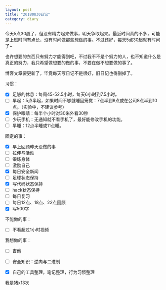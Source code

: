 ```yaml
---
layout: post
title: "20180830日记"
category: diary
---
```


今天5点30醒了，但没有精力起来做事，明天争取起来。最近时间真的不多，可能是上班时间有点长，没有时间做那些想做的事。不过还好，每天5点30起就有时间了~

也许想要的东西只有努力才能得到吧，不过我不不是个努力的人，也不知道什么是真正的努力，我只希望做想要的做的事，不要在做不想要做的事了。

博客文章要更新了，毕竟每天写日记不是很好，旧日记也得删掉了。

习惯：

- [x] 足够的休息：每周45-52.5小时，每天6小时到7.5小时。
- [ ] 早起：5点半起，如果时间不够就睡回笼觉：7点半到8点或在公司8点半到10点。（实验中，不建议参考）
- [x] 保护眼睛：每半个小时对30米外看30秒
- [ ] 少玩手机：无通知就不看手机了，最好能修改手机的功能。
- [ ] 早睡：12点半睡或11点睡。

固定的事：
- [x] 早上回顾昨天没做的事
- [ ] 拉伸与活动
- [ ] 锻炼身体
- [ ] 激励自己
- [x] 每日安全新闻
- [ ] 足球状态保持
- [x] 写代码状态保持
- [ ] hack状态保持
- [ ] 每日复习
- [ ] 每日12点、18点、22点回顾
- [x] 写500字

不能做的事：
- [ ] 不看超过1小时视频

我想做的事：
- [ ] 吉他
- [ ] 安全知识：逆向与二进制
- [x] 自己的工具整理，笔记整理，行为习惯整理


我是猪x13次